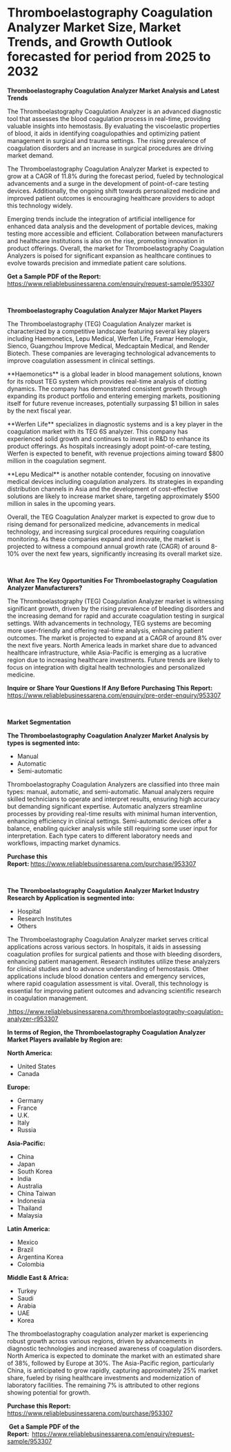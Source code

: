 <p><h1>Thromboelastography Coagulation Analyzer Market Size, Market Trends, and Growth Outlook forecasted for period from 2025 to 2032</h1></p><p><strong>Thromboelastography Coagulation Analyzer Market Analysis and Latest Trends</strong></p>
<p><p>The Thromboelastography Coagulation Analyzer is an advanced diagnostic tool that assesses the blood coagulation process in real-time, providing valuable insights into hemostasis. By evaluating the viscoelastic properties of blood, it aids in identifying coagulopathies and optimizing patient management in surgical and trauma settings. The rising prevalence of coagulation disorders and an increase in surgical procedures are driving market demand.</p><p>The Thromboelastography Coagulation Analyzer Market is expected to grow at a CAGR of 11.8% during the forecast period, fueled by technological advancements and a surge in the development of point-of-care testing devices. Additionally, the ongoing shift towards personalized medicine and improved patient outcomes is encouraging healthcare providers to adopt this technology widely. </p><p>Emerging trends include the integration of artificial intelligence for enhanced data analysis and the development of portable devices, making testing more accessible and efficient. Collaboration between manufacturers and healthcare institutions is also on the rise, promoting innovation in product offerings. Overall, the market for Thromboelastography Coagulation Analyzers is poised for significant expansion as healthcare continues to evolve towards precision and immediate patient care solutions.</p></p>
<p><strong>Get a Sample PDF of the Report:&nbsp;</strong> <a href="https://www.reliablebusinessarena.com/enquiry/request-sample/953307?utm_campaign=3221&utm_medium=2&utm_source=Github&utm_content=ia&utm_term=14042025&utm_id=thromboelastography-coagulation-analyzer">https://www.reliablebusinessarena.com/enquiry/request-sample/953307</a></p>
<p>&nbsp;</p>
<p><strong>Thromboelastography Coagulation Analyzer Major Market Players</strong></p>
<p><p>The Thromboelastography (TEG) Coagulation Analyzer market is characterized by a competitive landscape featuring several key players including Haemonetics, Lepu Medical, Werfen Life, Framar Hemologix, Sienco, Guangzhou Improve Medical, Medcaptain Medical, and Render Biotech. These companies are leveraging technological advancements to improve coagulation assessment in clinical settings.</p><p>**Haemonetics** is a global leader in blood management solutions, known for its robust TEG system which provides real-time analysis of clotting dynamics. The company has demonstrated consistent growth through expanding its product portfolio and entering emerging markets, positioning itself for future revenue increases, potentially surpassing $1 billion in sales by the next fiscal year.</p><p>**Werfen Life** specializes in diagnostic systems and is a key player in the coagulation market with its TEG 6S analyzer. This company has experienced solid growth and continues to invest in R&D to enhance its product offerings. As hospitals increasingly adopt point-of-care testing, Werfen is expected to benefit, with revenue projections aiming toward $800 million in the coagulation segment.</p><p>**Lepu Medical** is another notable contender, focusing on innovative medical devices including coagulation analyzers. Its strategies in expanding distribution channels in Asia and the development of cost-effective solutions are likely to increase market share, targeting approximately $500 million in sales in the upcoming years.</p><p>Overall, the TEG Coagulation Analyzer market is expected to grow due to rising demand for personalized medicine, advancements in medical technology, and increasing surgical procedures requiring coagulation monitoring. As these companies expand and innovate, the market is projected to witness a compound annual growth rate (CAGR) of around 8-10% over the next few years, significantly increasing its overall market size.</p></p>
<p>&nbsp;</p>
<p><strong>What Are The Key Opportunities For Thromboelastography Coagulation Analyzer Manufacturers?</strong></p>
<p><p>The Thromboelastography (TEG) Coagulation Analyzer market is witnessing significant growth, driven by the rising prevalence of bleeding disorders and the increasing demand for rapid and accurate coagulation testing in surgical settings. With advancements in technology, TEG systems are becoming more user-friendly and offering real-time analysis, enhancing patient outcomes. The market is projected to expand at a CAGR of around 8% over the next five years. North America leads in market share due to advanced healthcare infrastructure, while Asia-Pacific is emerging as a lucrative region due to increasing healthcare investments. Future trends are likely to focus on integration with digital health technologies and personalized medicine.</p></p>
<p><strong>Inquire or Share Your Questions If Any Before Purchasing This Report:</strong> <a href="https://www.reliablebusinessarena.com/enquiry/pre-order-enquiry/953307?utm_campaign=3221&utm_medium=2&utm_source=Github&utm_content=ia&utm_term=14042025&utm_id=thromboelastography-coagulation-analyzer">https://www.reliablebusinessarena.com/enquiry/pre-order-enquiry/953307</a></p>
<p>&nbsp;</p>
<p><strong>Market Segmentation</strong></p>
<p><strong>The Thromboelastography Coagulation Analyzer Market Analysis by types is segmented into:</strong></p>
<p><ul><li>Manual</li><li>Automatic</li><li>Semi-automatic</li></ul></p>
<p><p>Thromboelastography Coagulation Analyzers are classified into three main types: manual, automatic, and semi-automatic. Manual analyzers require skilled technicians to operate and interpret results, ensuring high accuracy but demanding significant expertise. Automatic analyzers streamline processes by providing real-time results with minimal human intervention, enhancing efficiency in clinical settings. Semi-automatic devices offer a balance, enabling quicker analysis while still requiring some user input for interpretation. Each type caters to different laboratory needs and workflows, impacting market dynamics.</p></p>
<p><strong>Purchase this Report:&nbsp;</strong><a href="https://www.reliablebusinessarena.com/purchase/953307?utm_campaign=3221&utm_medium=2&utm_source=Github&utm_content=ia&utm_term=14042025&utm_id=thromboelastography-coagulation-analyzer">https://www.reliablebusinessarena.com/purchase/953307</a></p>
<p>&nbsp;</p>
<p><strong>The Thromboelastography Coagulation Analyzer Market Industry Research by Application is segmented into:</strong></p>
<p><ul><li>Hospital</li><li>Research Institutes</li><li>Others</li></ul></p>
<p><p>The Thromboelastography Coagulation Analyzer market serves critical applications across various sectors. In hospitals, it aids in assessing coagulation profiles for surgical patients and those with bleeding disorders, enhancing patient management. Research institutes utilize these analyzers for clinical studies and to advance understanding of hemostasis. Other applications include blood donation centers and emergency services, where rapid coagulation assessment is vital. Overall, this technology is essential for improving patient outcomes and advancing scientific research in coagulation management.</p></p>
<p><a href="https://www.reliablebusinessarena.com/thromboelastography-coagulation-analyzer-r953307?utm_campaign=3221&utm_medium=2&utm_source=Github&utm_content=ia&utm_term=14042025&utm_id=thromboelastography-coagulation-analyzer">&nbsp;https://www.reliablebusinessarena.com/thromboelastography-coagulation-analyzer-r953307</a></p>
<p><strong>In terms of Region, the Thromboelastography Coagulation Analyzer Market Players available by Region are:</strong></p>
<p>
    <p> <strong> North America: </strong>
        <ul>
            <li>United States</li>
            <li>Canada</li>
        </ul>
        </p> 
    <p> <strong> Europe: </strong>
        <ul>
            <li>Germany</li>
            <li>France</li>
            <li>U.K.</li>
            <li>Italy</li>
            <li>Russia</li>
        </ul>
        </p> 
    <p> <strong> Asia-Pacific: </strong>
        <ul>
            <li>China</li>
            <li>Japan</li>
            <li>South Korea</li>
            <li>India</li>
            <li>Australia</li>
            <li>China Taiwan</li>
            <li>Indonesia</li>
            <li>Thailand</li>
            <li>Malaysia</li>
        </ul>
        </p> 
    <p> <strong> Latin America: </strong>
        <ul>
            <li>Mexico</li>
            <li>Brazil</li>
            <li>Argentina Korea</li>
            <li>Colombia</li>
        </ul>
        </p> 
    <p> <strong> Middle East & Africa: </strong>
        <ul>
            <li>Turkey</li>
            <li>Saudi</li>
            <li>Arabia</li>
            <li>UAE</li>
            <li>Korea</li>
        </ul>
    </p>
    </p>
<p><p>The thromboelastography coagulation analyzer market is experiencing robust growth across various regions, driven by advancements in diagnostic technologies and increased awareness of coagulation disorders. North America is expected to dominate the market with an estimated share of 38%, followed by Europe at 30%. The Asia-Pacific region, particularly China, is anticipated to grow rapidly, capturing approximately 25% market share, fueled by rising healthcare investments and modernization of laboratory facilities. The remaining 7% is attributed to other regions showing potential for growth.</p></p>
<p><strong>Purchase this Report: </strong><a href="https://www.reliablebusinessarena.com/purchase/953307?utm_campaign=3221&utm_medium=2&utm_source=Github&utm_content=ia&utm_term=14042025&utm_id=thromboelastography-coagulation-analyzer">https://www.reliablebusinessarena.com/purchase/953307</a></p>
<p>&nbsp;<strong>Get a Sample PDF of the Report:&nbsp;&nbsp;</strong><a href="https://www.reliablebusinessarena.com/enquiry/request-sample/953307?utm_campaign=3221&utm_medium=2&utm_source=Github&utm_content=ia&utm_term=14042025&utm_id=thromboelastography-coagulation-analyzer">https://www.reliablebusinessarena.com/enquiry/request-sample/953307</a></p>
<p><strong></strong></p>
<p><p></p><p></p><p></p></p>